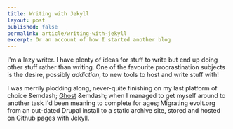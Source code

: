 ```yaml
---
title: Writing with Jekyll
layout: post
published: false
permalink: article/writing-with-jekyll
excerpt: Or an account of how I started another blog
---
```

I'm a lazy writer. I have plenty of ideas for stuff to write but end up doing other stuff rather than writing. One of the favourite procrastination subjects is the desire, possibly _addiction_, to new tools to host and write stuff with!

I was merrily plodding along, never-quite finishing on my last platform of choice &emdash; [Ghost](http://ghost.link) &emdash; when I managed to get myself around to another task I'd been meaning to complete for ages; Migrating evolt.org from an out-dated Drupal install to a static archive site, stored and hosted on Github pages with Jekyll.